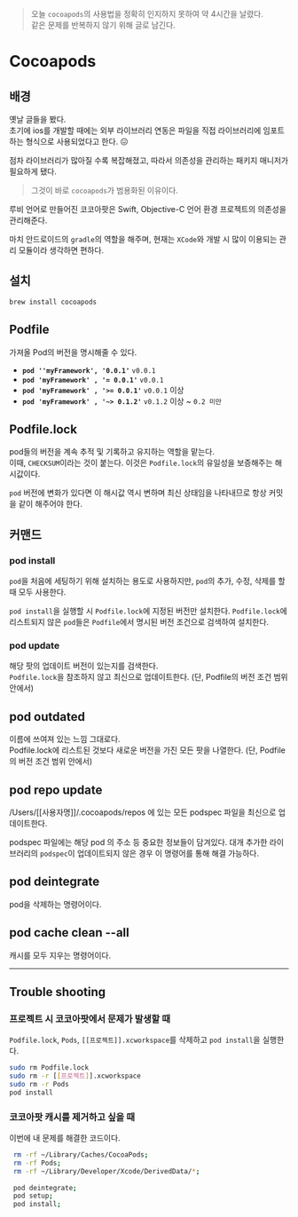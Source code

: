 > 오늘 `cocoapods`의 사용법을 정확히 인지하지 못하여 약 4시간을 날렸다.  
>  같은 문제를 반복하지 않기 위해 글로 남긴다.

# Cocoapods

## 배경

옛날 글들을 봤다.  
초기에 ios를 개발할 때에는 외부 라이브러리 연동은 파일을 직접 라이브러리에 임포트하는 형식으로 사용되었다고 한다. 😖

점차 라이브러리가 많아질 수록 복잡해졌고, 따라서 의존성을 관리하는 패키지 매니저가 필요하게 됐다.

> 그것이 바로 `cocoapods`가 범용화된 이유이다.

루비 언어로 만들어진 코코아팟은 Swift, Objective-C 언어 환경 프로젝트의 의존성을 관리해준다.

 마치 안드로이드의 `gradle`의 역할을 해주며, 현재는 `XCode`와 개발 시 많이 이용되는 관리 모듈이라 생각하면 편하다.

## 설치

```bash
brew install cocoapods
```

## Podfile

가져올 Pod의 버전을 명시해줄 수 있다.  

+ **`pod ''myFramework', '0.0.1'`** 
 `v0.0.1`
+ **`pod 'myFramework' , '= 0.0.1'`** 
 `v0.0.1`
+ **`pod 'myFramework' , '>= 0.0.1'`** 
 `v0.0.1` 이상
+ **`pod 'myFramework' , '~> 0.1.2'`** 
 `v0.1.2` 이상 ~ `0.2 미만`

## Podfile.lock

pod들의 버전을 계속 추적 및 기록하고 유지하는 역할을 맡는다.  
이때, `CHECKSUM`이라는 것이 붙는다. 이것은 `Podfile.lock`의 유일성을 보증해주는 해시값이다.

`pod` 버전에 변화가 있다면 이 해시값 역시 변하며 최신 상태임을 나타내므로 항상 커밋을 같이 해주어야 한다.

## 커맨드 

### pod install

`pod`을 처음에 세팅하기 위해 설치하는 용도로 사용하지만, `pod`의 추가, 수정, 삭제를 할 때 모두 사용한다.

`pod install`을 실행할 시 `Podfile.lock`에 지정된 버전만 설치한다. `Podfile.lock`에 리스트되지 않은 `pod`들은 `Podfile`에서 명시된 버전 조건으로 검색하여 설치한다.

### pod update

 해당 팟의 업데이트 버전이 있는지를 검색한다.  
 `Podfile.lock`을 참조하지 않고 최신으로 업데이트한다.
(단, Podfile의 버전 조건 범위 안에서)

## pod outdated

이름에 쓰여져 있는 느낌 그대로다.  
Podfile.lock에 리스트된 것보다 새로운 버전을 가진 모든 팟을 나열한다. (단, Podfile의 버전 조건 범위 안에서)

## pod repo update

/Users/[[사용자명]]/.cocoapods/repos 에 있는 모든 podspec 파일을 최신으로 업데이트한다.  

podspec 파일에는 해당 pod 의 주소 등 중요한 정보들이 담겨있다. 대개 추가한 라이브러리의 `podspec`이 업데이트되지 않은 경우 이 명령어를 통해 해결 가능하다.

## pod deintegrate

pod을 삭제하는 명령어이다.

## pod cache clean --all

캐시를 모두 지우는 명령어이다.

---

## Trouble shooting

### 프로젝트 시 코코아팟에서 문제가 발생할 때

`Podfile.lock`, `Pods`, `[[프로젝트]].xcworkspace`를 삭제하고 `pod install`을 실행한다.

```bash
sudo rm Podfile.lock
sudo rm -r [[프로젝트]].xcworkspace
sudo rm -r Pods
pod install
```

### 코코아팟 캐시를 제거하고 싶을 때

이번에 내 문제를 해결한 코드이다.

```bash
 rm -rf ~/Library/Caches/CocoaPods; 
 rm -rf Pods; 
 rm -rf ~/Library/Developer/Xcode/DerivedData/*; 
 
 pod deintegrate; 
 pod setup; 
 pod install;
```